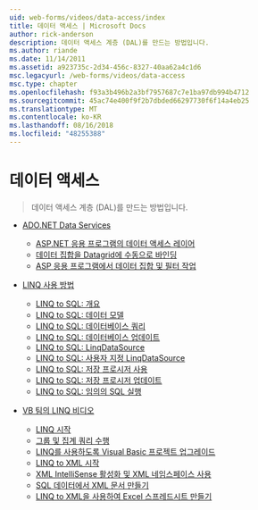 ```yaml
---
uid: web-forms/videos/data-access/index
title: 데이터 액세스 | Microsoft Docs
author: rick-anderson
description: 데이터 액세스 계층 (DAL)를 만드는 방법입니다.
ms.author: riande
ms.date: 11/14/2011
ms.assetid: a923735c-2d34-456c-8327-40aa62a4c1d6
msc.legacyurl: /web-forms/videos/data-access
msc.type: chapter
ms.openlocfilehash: f93a3b496b2a3bf7957687c7e1ba97db994b4712
ms.sourcegitcommit: 45ac74e400f9f2b7dbded66297730f6f14a4eb25
ms.translationtype: MT
ms.contentlocale: ko-KR
ms.lasthandoff: 08/16/2018
ms.locfileid: "48255388"
---
```

<a name="data-access"></a>데이터 액세스
====================
> 데이터 액세스 계층 (DAL)를 만드는 방법입니다.


- [ADO.NET Data Services](adonet-data-services/index.md)

    - [ASP.NET 응용 프로그램의 데이터 액세스 레이어](adonet-data-services/data-access-layers-in-aspnet-applications.md)
    - [데이터 집합을 Datagrid에 수동으로 바인딩](adonet-data-services/how-to-manually-bind-a-dataset-to-a-datagrid.md)
    - [ASP 응용 프로그램에서 데이터 집합 및 필터 작업](adonet-data-services/how-to-work-with-datasets-and-filters-from-an-asp-application.md)
- [LINQ 사용 방법](how-do-i-with-linq/index.md)

    - [LINQ to SQL: 개요](how-do-i-with-linq/how-do-i-linq-to-sql-overview.md)
    - [LINQ to SQL: 데이터 모델](how-do-i-with-linq/how-do-i-linq-to-sql-data-model.md)
    - [LINQ to SQL: 데이터베이스 쿼리](how-do-i-with-linq/how-do-i-linq-to-sql-querying-the-database.md)
    - [LINQ to SQL: 데이터베이스 업데이트](how-do-i-with-linq/how-do-i-linq-to-sql-updating-the-database.md)
    - [LINQ to SQL: LinqDataSource](how-do-i-with-linq/how-do-i-linq-to-sql-linqdatasource.md)
    - [LINQ to SQL: 사용자 지정 LinqDataSource](how-do-i-with-linq/how-do-i-linq-to-sql-custom-linqdatasource.md)
    - [LINQ to SQL: 저장 프로시저 사용](how-do-i-with-linq/how-do-i-linq-to-sql-using-stored-procedures.md)
    - [LINQ to SQL: 저장 프로시저 업데이트](how-do-i-with-linq/how-do-i-linq-to-sql-updating-with-stored-procedures.md)
    - [LINQ to SQL: 임의의 SQL 실행](how-do-i-with-linq/how-do-i-linq-to-sql-executing-arbitrary-sql.md)
- [VB 팀의 LINQ 비디오](linq-videos-from-the-vb-team/index.md)

    - [LINQ 시작](linq-videos-from-the-vb-team/how-do-i-get-started-with-linq.md)
    - [그룹 및 집계 쿼리 수행](linq-videos-from-the-vb-team/how-do-i-perform-group-and-aggregate-queries.md)
    - [LINQ를 사용하도록 Visual Basic 프로젝트 업그레이드](linq-videos-from-the-vb-team/how-do-i-upgrade-visual-basic-projects-to-enable-linq.md)
    - [LINQ to XML 시작](linq-videos-from-the-vb-team/how-do-i-get-started-with-linq-to-xml.md)
    - [XML IntelliSense 활성화 및 XML 네임스페이스 사용](linq-videos-from-the-vb-team/how-do-i-enable-xml-intellisense-and-use-xml-namespaces.md)
    - [SQL 데이터에서 XML 문서 만들기](linq-videos-from-the-vb-team/how-do-i-create-xml-documents-from-sql-data.md)
    - [LINQ to XML을 사용하여 Excel 스프레드시트 만들기](linq-videos-from-the-vb-team/how-do-i-create-excel-spreadsheets-using-linq-to-xml.md)

